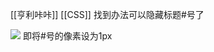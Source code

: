 [[亨利咔咔]] [[CSS]]
找到办法可以隐藏标题#号了

![](https://gitee.com/cyddgi/picture-store/raw/master/img/20201015221706.jpg)
即将#号的像素设为1px